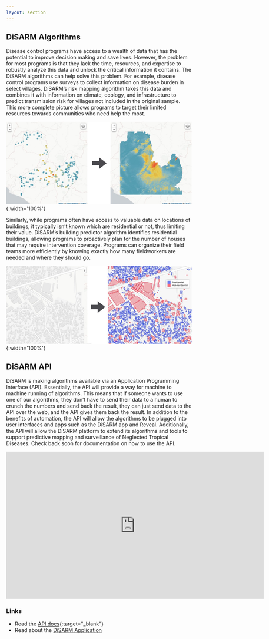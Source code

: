 ```yaml
---
layout: section
---
```


## DiSARM Algorithms

Disease control programs have access to a wealth of data that has the potential to improve decision making and save lives. However, the problem for most programs is that they lack the time, resources, and expertise to robustly analyze this data and unlock the critical information it contains. The DiSARM algorithms can help solve this problem. For example, disease control programs use surveys to collect information on disease burden in select villages. DiSARM’s risk mapping algorithm takes this data and combines it with information on climate, ecology, and infrastructure to predict transmission risk for villages not included in the original sample. This more complete picture allows programs to target their limited resources towards communities who need help the most.

![](/img/api/prev_mapping2.jpg){:width='100%'}

Similarly, while programs often have access to valuable data on locations of buildings, it typically isn’t known which are residential or not, thus limiting their value. DiSARM’s building predictor algorithm identifies residential buildings, allowing programs to proactively plan for the number of houses that may require intervention coverage. Programs can organize their field teams more efficiently by knowing exactly how many fieldworkers are needed and where they should go. 

![](/img/api/building_pred.jpg){:width='100%'}


## DiSARM API
DiSARM is making algorithms available via an Application Programming Interface (API). Essentially, the API will provide a way for machine to machine running of algorithms. This means that if someone wants to use one of our algorithms, they don’t have to send their data to a human to crunch the numbers and send back the result, they can just send data to the API over the web, and the API gives them back the result. In addition to the benefits of automation, the API will allow the algorithms to be plugged into user interfaces and apps such as the DiSARM app and Reveal. Additionally, the API will allow the DiSARM platform to extend its algorithms and tools to support predictive mapping and surveillance of Neglected Tropical Diseases. Check back soon for documentation on how to use the API. 

<iframe style="display: block; margin: auto;" width="700" height="400"  src="https://www.youtube.com/embed/o5wFP3zOG1M" frameborder="0" allow="accelerometer; autoplay; encrypted-media; gyroscope; picture-in-picture" allowfullscreen></iframe>


### Links
- Read the [<i class="fa fa-external-link"></i> API docs](https://docs.disarm.io/api){:target="_blank"}
- Read about the [DiSARM Application](/app)
